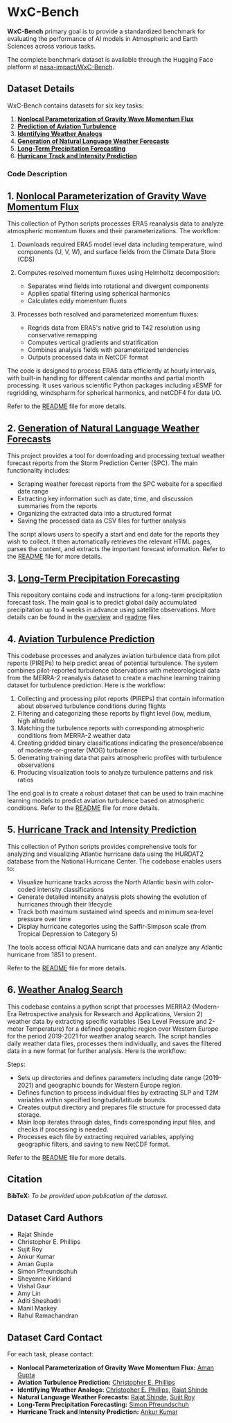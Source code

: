 <!---- Provide an overview of what is being achieved in this repo ----> 


# WxC-Bench


**WxC-Bench** primary goal is to provide a standardized benchmark for evaluating the performance of AI models in Atmospheric and Earth Sciences across various tasks. 

The complete benchmark dataset is available through the Hugging Face platform at [nasa-impact/WxC-Bench](https://huggingface.co/datasets/nasa-impact/WxC-Bench).

## Dataset Details

WxC-Bench contains datasets for six key tasks:
1. **[Nonlocal Parameterization of Gravity Wave Momentum Flux](nonlocal_parameterization/)**
2. **[Prediction of Aviation Turbulence](aviation_turbulence/)**
3. **[Identifying Weather Analogs](weather_analog/)**
4. **[Generation of Natural Language Weather Forecasts](forecast-report-generation/)**
5. **[Long-Term Precipitation Forecasting](long_term_precipitation_forecast/)**
6. **[Hurricane Track and Intensity Prediction](hurricane/)**

### Code Description

## 1. [Nonlocal Parameterization of Gravity Wave Momentum Flux](nonlocal_parameterization/)

This collection of Python scripts processes ERA5 reanalysis data to analyze atmospheric momentum fluxes and their parameterizations. The workflow:

1. Downloads required ERA5 model level data including temperature, wind components (U, V, W), and surface fields from the Climate Data Store (CDS)

2. Computes resolved momentum fluxes using Helmholtz decomposition:
   - Separates wind fields into rotational and divergent components
   - Applies spatial filtering using spherical harmonics
   - Calculates eddy momentum fluxes

3. Processes both resolved and parameterized momentum fluxes:
   - Regrids data from ERA5's native grid to T42 resolution using conservative remapping
   - Computes vertical gradients and stratification
   - Combines analysis fields with parameterized tendencies
   - Outputs processed data in NetCDF format

The code is designed to process ERA5 data efficiently at hourly intervals, with built-in handling for different calendar months and partial month processing. It uses various scientific Python packages including xESMF for regridding, windspharm for spherical harmonics, and netCDF4 for data I/O.

Refer to the [README](nonlocal_parameterization/README.md) file for more details.


## 2. [Generation of Natural Language Weather Forecasts](forecast-report-generation/)


This project provides a tool for downloading and processing textual weather forecast reports from the Storm Prediction Center (SPC). The main functionality includes:

- Scraping weather forecast reports from the SPC website for a specified date range
- Extracting key information such as date, time, and discussion summaries from the reports
- Organizing the extracted data into a structured format
- Saving the processed data as CSV files for further analysis

The script allows users to specify a start and end date for the reports they wish to collect. It then automatically retrieves the relevant HTML pages, parses the content, and extracts the important forecast information. 
Refer to the [README](forecast-report-generation/README.md) file for more details.


## 3. [Long-Term Precipitation Forecasting](long_term_precipitation_forecast/)


This repository contains code and instructions for a long-term precipitation forecast task. The main goal is to predict global daily accumulated precipitation up to 4 weeks in advance using satellite observations. 
More details can be found in the [overview](long_term_precipitation_forecast/OVERVIEW.md) and [readme](long_term_precipitation_forecast/README.md) files.


## 4. [Aviation Turbulence Prediction](aviation_turbulence/)

This codebase processes and analyzes aviation turbulence data from pilot reports (PIREPs) to help predict areas of potential turbulence. The system combines pilot-reported turbulence observations with meteorological data from the MERRA-2 reanalysis dataset to create a machine learning training dataset for turbulence prediction. Here is the workflow:

1. Collecting and processing pilot reports (PIREPs) that contain information about observed turbulence conditions during flights
2. Filtering and categorizing these reports by flight level (low, medium, high altitude)
3. Matching the turbulence reports with corresponding atmospheric conditions from MERRA-2 weather data
4. Creating gridded binary classifications indicating the presence/absence of moderate-or-greater (MOG) turbulence
5. Generating training data that pairs atmospheric profiles with turbulence observations
6. Producing visualization tools to analyze turbulence patterns and risk ratios

The end goal is to create a robust dataset that can be used to train machine learning models to predict aviation turbulence based on atmospheric conditions. 
Refer to the [README](aviation_turbulence/README.md) file for more details.

<!-- - **License:** MIT License -->

## 5. [Hurricane Track and Intensity Prediction](hurricane/)


This collection of Python scripts provides comprehensive tools for analyzing and visualizing Atlantic hurricane data using the HURDAT2 database from the National Hurricane Center. The codebase enables users to:

- Visualize hurricane tracks across the North Atlantic basin with color-coded intensity classifications
- Generate detailed intensity analysis plots showing the evolution of hurricanes through their lifecycle
- Track both maximum sustained wind speeds and minimum sea-level pressure over time
- Display hurricane categories using the Saffir-Simpson scale (from Tropical Depression to Category 5)

The tools access official NOAA hurricane data and can analyze any Atlantic hurricane from 1851 to present.

Refer to the [README](hurricane/README.MD) file for more details.

<!-- - **License:** MIT License -->

## 6. [Weather Analog Search](weather_analog/)

This codebase contains a python script that processes MERRA2 (Modern-Era Retrospective analysis for Research and Applications, Version 2) weather data by extracting specific variables (Sea Level Pressure and 2-meter Temperature) for a defined geographic region over Western Europe for the period 2019-2021 for weather analog search. The script handles daily weather data files, processes them individually, and saves the filtered data in a new format for further analysis. Here is the workflow:

Steps:

 - Sets up directories and defines parameters including date range (2019-2021) and geographic bounds for Western Europe region.
 - Defines function to process individual files by extracting SLP and T2M variables within specified longitude/latitude bounds.
 - Creates output directory and prepares file structure for processed data storage.
 - Main loop iterates through dates, finds corresponding input files, and checks if processing is needed.
 - Processes each file by extracting required variables, applying geographic filters, and saving to new NetCDF format.

Refer to the [README](weather_analog/README.md) file for more details.
<!-- - **License:** MIT License -->

## Citation
**BibTeX:**
*To be provided upon publication of the dataset.*
## Dataset Card Authors
- Rajat Shinde
- Christopher E. Phillips
- Sujit Roy
- Ankur Kumar
- Aman Gupta
- Simon Pfreundschuh
- Sheyenne Kirkland
- Vishal Gaur
- Amy Lin
- Aditi Sheshadri
- Manil Maskey
- Rahul Ramachandran
## Dataset Card Contact
For each task, please contact:
- **Nonlocal Parameterization of Gravity Wave Momentum Flux:** [Aman Gupta](https://www.github.com/amangupta2)
- **Aviation Turbulence Prediction:** [Christopher E. Phillips](https://www.github.com/sodoesaburningbus)
- **Identifying Weather Analogs:** [Christopher E. Phillips](https://www.github.com/sodoesaburningbus), [Rajat Shinde](https://www.github.com/omshinde)
- **Natural Language Weather Forecasts:** [Rajat Shinde](https://www.github.com/omshinde), [Sujit Roy](https://www.github.com/sujitroymd)
- **Long-Term Precipitation Forecasting:** [Simon Pfreundschuh](https://www.github.com/simonpf)
- **Hurricane Track and Intensity Prediction:** [Ankur Kumar](https://www.github.com/ankurk017)

